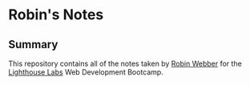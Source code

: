 # Robin's Notes

## Summary

This repository contains all of the notes taken by [Robin Webber](https://github.com/robinwebber) for the [Lighthouse Labs](https://www.lighthouselabs.ca/) Web Development Bootcamp.